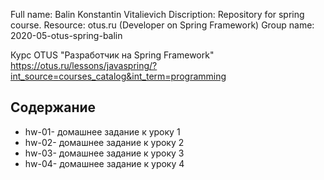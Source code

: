
Full name:      Balin Konstantin Vitalievich
Discription:    Repository for spring course.
Resource:       otus.ru (Developer on Spring Framework)
Group name:		2020-05-otus-spring-balin 

Курс OTUS "Разработчик на Spring Framework"
https://otus.ru/lessons/javaspring/?int_source=courses_catalog&int_term=programming

## Содержание
* hw-01- домашнее задание к уроку 1
* hw-02- домашнее задание к уроку 2
* hw-03- домашнее задание к уроку 3
* hw-04- домашнее задание к уроку 4